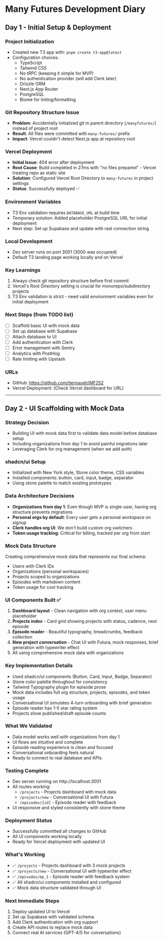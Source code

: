 # Many Futures Development Diary

## Day 1 - Initial Setup & Deployment

### Project Initialization
- Created new T3 app with: `pnpm create t3-app@latest`
- Configuration choices:
  - TypeScript
  - Tailwind CSS
  - No tRPC (keeping it simple for MVP)
  - No authentication provider (will add Clerk later)
  - Drizzle ORM
  - Next.js App Router
  - PostgreSQL
  - Biome for linting/formatting

### Git Repository Structure Issue
- **Problem**: Accidentally initialized git in parent directory (`/manyfutures/`) instead of project root
- **Result**: All files were committed with `many-futures/` prefix
- **Impact**: Vercel couldn't detect Next.js app at repository root

### Vercel Deployment
- **Initial Issue**: 404 error after deployment
- **Root Cause**: Build completed in 27ms with "no files prepared" - Vercel treating repo as static site
- **Solution**: Configured Vercel Root Directory to `many-futures` in project settings
- **Status**: Successfully deployed ✅

### Environment Variables
- T3 Env validation requires `DATABASE_URL` at build time
- Temporary solution: Added placeholder PostgreSQL URL for initial deployment
- Next step: Set up Supabase and update with real connection string

### Local Development
- Dev server runs on port 3001 (3000 was occupied)
- Default T3 landing page working locally and on Vercel

### Key Learnings
1. Always check git repository structure before first commit
2. Vercel's Root Directory setting is crucial for monorepo/subdirectory projects
3. T3 Env validation is strict - need valid environment variables even for initial deployment

### Next Steps (from TODO list)
- [ ] Scaffold basic UI with mock data
- [ ] Set up database with Supabase
- [ ] Attach database to UI
- [ ] Add authentication with Clerk
- [ ] Error management with Sentry
- [ ] Analytics with PostHog
- [ ] Rate limiting with Upstash

### URLs
- GitHub: https://github.com/tiernaugh/MF252
- Vercel Deployment: [Check Vercel dashboard for URL]

---

## Day 2 - UI Scaffolding with Mock Data

### Strategy Decision
- Building UI with mock data first to validate data model before database setup
- Including organizations from day 1 to avoid painful migrations later
- Leveraging Clerk for org management (when we add auth)

### shadcn/ui Setup
- Initialized with New York style, Stone color theme, CSS variables
- Installed components: button, card, input, badge, separator
- Using stone palette to match existing prototypes

### Data Architecture Decisions
- **Organizations from day 1**: Even though MVP is single-user, having org structure prevents migrations
- **Personal orgs by default**: Every user gets a personal workspace on signup
- **Clerk handles org UI**: We don't build custom org switchers
- **Token usage tracking**: Critical for billing, tracked per org from start

### Mock Data Structure
Creating comprehensive mock data that represents our final schema:
- Users with Clerk IDs
- Organizations (personal workspaces)
- Projects scoped to organizations
- Episodes with markdown content
- Token usage for cost tracking

### UI Components Built ✅
1. **Dashboard layout** - Clean navigation with org context, user menu placeholder
2. **Projects index** - Card grid showing projects with status, cadence, next episode
3. **Episode reader** - Beautiful typography, breadcrumbs, feedback collection
4. **New project conversation** - Chat UI with Futura, mock responses, brief generation with typewriter effect
5. All using comprehensive mock data with organizations

### Key Implementation Details
- Used shadcn/ui components (Button, Card, Input, Badge, Separator)
- Stone color palette throughout for consistency
- Tailwind Typography plugin for episode prose
- Mock data includes full org structure, projects, episodes, and token usage
- Conversational UI simulates 4-turn onboarding with brief generation
- Episode reader has 1-5 star rating system
- Projects show published/draft episode counts

### What We Validated
- Data model works well with organizations from day 1
- UI flows are intuitive and complete
- Episode reading experience is clean and focused
- Conversational onboarding feels natural
- Ready to connect to real database and APIs

### Testing Complete
- Dev server running on http://localhost:3001
- All routes working:
  - `/projects` - Projects dashboard with mock data
  - `/projects/new` - Conversational UI with Futura
  - `/episodes/[id]` - Episode reader with feedback
- UI responsive and styled consistently with stone theme

### Deployment Status
- Successfully committed all changes to GitHub
- All UI components working locally
- Ready for Vercel deployment with updated UI

### What's Working
- ✅ `/projects` - Projects dashboard with 3 mock projects
- ✅ `/projects/new` - Conversational UI with typewriter effect
- ✅ `/episodes/ep_1` - Episode reader with feedback system
- ✅ All shadcn/ui components installed and configured
- ✅ Mock data structure validated through UI

### Next Immediate Steps
1. Deploy updated UI to Vercel
2. Set up Supabase with validated schema
3. Add Clerk authentication with org support
4. Create API routes to replace mock data
5. Connect real AI services (GPT-4/5 for conversations)